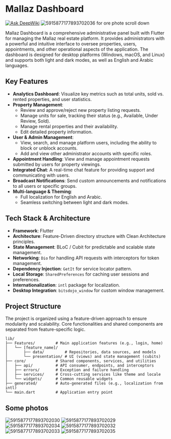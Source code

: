 # Mallaz Dashboard
[![Ask DeepWiki](https://devin.ai/assets/askdeepwiki.png)](https://deepwiki.com/Mohamed123-r/mallaz)
![5915877177893702036](https://github.com/user-attachments/assets/dbc7c61e-692a-4d8d-b064-d6811770e5af)
for ore phote scroll down


Mallaz Dashboard is a comprehensive administrative panel built with Flutter for managing the Mallaz real estate platform. It provides administrators with a powerful and intuitive interface to oversee properties, users, appointments, and other operational aspects of the application. The dashboard is designed for desktop platforms (Windows, macOS, and Linux) and supports both light and dark modes, as well as English and Arabic languages.

## Key Features

*   **Analytics Dashboard**: Visualize key metrics such as total units, sold vs. rented properties, and user statistics.
*   **Property Management**:
    *   Review and approve/reject new property listing requests.
    *   Manage units for sale, tracking their status (e.g., Available, Under Review, Sold).
    *   Manage rental properties and their availability.
    *   Edit detailed property information.
*   **User & Admin Management**:
    *   View, search, and manage platform users, including the ability to block or unblock accounts.
    *   Add and view other administrator accounts with specific roles.
*   **Appointment Handling**: View and manage appointment requests submitted by users for property viewings.
*   **Integrated Chat**: A real-time chat feature for providing support and communicating with users.
*   **Broadcast Notifications**: Send custom announcements and notifications to all users or specific groups.
*   **Multi-language & Theming**:
    *   Full localization for English and Arabic.
    *   Seamless switching between light and dark modes.

## Tech Stack & Architecture

*   **Framework**: Flutter
*   **Architecture**: Feature-Driven directory structure with Clean Architecture principles.
*   **State Management**: BLoC / Cubit for predictable and scalable state management.
*   **Networking**: `Dio` for handling API requests with interceptors for token management.
*   **Dependency Injection**: `GetIt` for service locator pattern.
*   **Local Storage**: `SharedPreferences` for caching user sessions and preferences.
*   **Internationalization**: `intl` package for localization.
*   **Desktop Integration**: `bitsdojo_window` for custom window management.

## Project Structure

The project is organized using a feature-driven approach to ensure modularity and scalability. Core functionalities and shared components are separated from feature-specific logic.

```
lib/
├── Features/         # Main application features (e.g., login, home)
│   └── [feature_name]/
│       ├── data/         # Repositories, data sources, and models
│       └── presentation/ # UI (views) and state management (cubits)
├── core/             # Shared components, services, and utilities
│   ├── api/          # API consumer, endpoints, and interceptors
│   ├── errors/       # Exception and failure handling
│   ├── services/     # Cross-cutting services like theme and locale
│   └── widgets/      # Common reusable widgets
├── generated/        # Auto-generated files (e.g., localization from intl)
└── main.dart         # Application entry point
```

## Some photos


![5915877177893702030](https://github.com/user-attachments/assets/9f473e10-543b-4d62-bf31-20c58fbb25ac)
![5915877177893702029](https://github.com/user-attachments/assets/964c549d-9517-4e3c-bccf-848891d00e42)
![5915877177893702034](https://github.com/user-attachments/assets/e66f55f9-c08c-4764-93f2-4c59fdd220e8)
![5915877177893702032](https://github.com/user-attachments/assets/af98f37d-4155-4e28-84b0-058e891f6ce4)
![5915877177893702033](https://github.com/user-attachments/assets/d022bad8-6425-4917-8ef4-c841b1418f9e)
![5915877177893702035](https://github.com/user-attachments/assets/56869b91-c856-478b-a91b-bb151347468a)




